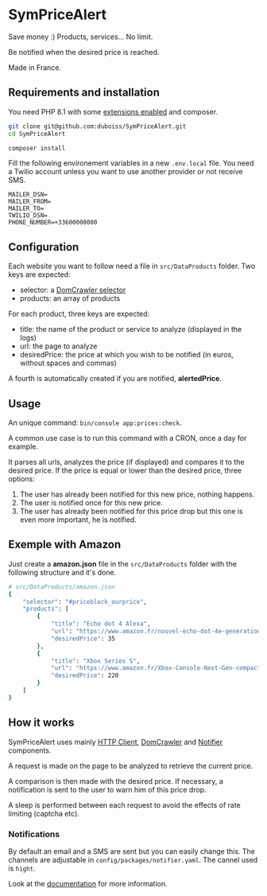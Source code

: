 # SymPriceAlert
Save money :) Products, services... No limit.

Be notified when the desired price is reached.

Made in France.

## Requirements and installation
You need PHP 8.1 with some [extensions enabled](https://symfony.com/doc/5.2/setup.html#technical-requirements) and composer.
```sh
git clone git@github.com:duboiss/SymPriceAlert.git
cd SymPriceAlert

composer install
```

Fill the following environement variables in a new `.env.local` file.
You need a Twilio account unless you want to use another provider or not receive SMS.

```env
MAILER_DSN=
MAILER_FROM=
MAILER_TO=
TWILIO_DSN=
PHONE_NUMBER=+33600000000
```

## Configuration
Each website you want to follow need a file in `src/DataProducts` folder.
Two keys are expected:
* selector: a [DomCrawler selector](https://symfony.com/doc/current/components/dom_crawler.html#node-filtering)
* products: an array of products

For each product, three keys are expected:
* title: the name of the product or service to analyze (displayed in the logs)
* url: the page to analyze
* desiredPrice: the price at which you wish to be notified (in euros, without spaces and commas)

A fourth is automatically created if you are notified, **alertedPrice**.

## Usage
An unique command: `bin/console app:prices:check`.

A common use case is to run this command with a CRON, once a day for example.

It parses all urls, analyzes the price (if displayed) and compares it to the desired price.
If the price is equal or lower than the desired price, three options:
1) The user has already been notified for this new price, nothing happens.
2) The user is notified once for this new price.
3) The user has already been notified for this price drop but this one is even more important, he is notified.

## Exemple with Amazon
Just create a **amazon.json** file in the `src/DataProducts` folder with the following structure and it's done.
```sh
# src/DataProducts/amazon.json
{
    "selector": "#priceblock_ourprice",
    "products": [
        {
            "title": "Echo dot 4 Alexa",
            "url": "https://www.amazon.fr/nouvel-echo-dot-4e-generation-enceinte-connectee-avec-alexa-anthracite/dp/B084DWG2VQ/",
            "desiredPrice": 35
        },
        {
            "title": "Xbox Series S",
            "url": "https://www.amazon.fr/Xbox-Console-Next-Gen-compacte-digitale/dp/B087VM5XC6/",
            "desiredPrice": 220
        }
    ]
}
```

## How it works
SymPriceAlert uses mainly [HTTP Client](https://symfony.com/doc/5.2/http_client.html), [DomCrawler](https://symfony.com/doc/5.2/components/dom_crawler.html) and [Notifier](https://symfony.com/doc/5.2/notifier.html) components.

A request is made on the page to be analyzed to retrieve the current price.

A comparison is then made with the desired price. If necessary, a notification is sent to the user to warn him of this price drop.

A sleep is performed between each request to avoid the effects of rate limiting (captcha etc).

### Notifications
By default an email and a SMS are sent but you can easily change this. The channels are adjustable in `config/packages/notifier.yaml`.
The cannel used is `hight`.

Look at the [documentation](https://symfony.com/doc/5.2/notifier.html) for more information.
